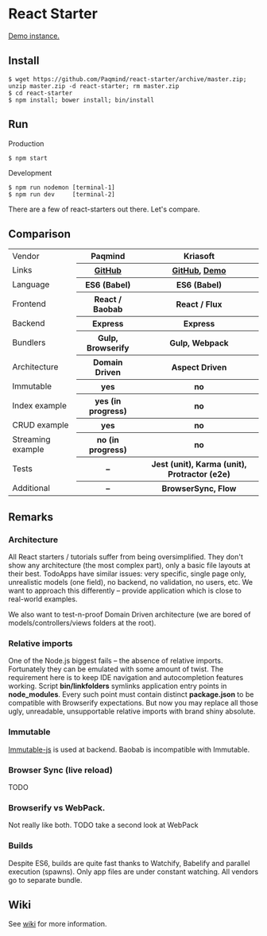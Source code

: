 # React Starter

[Demo instance.](http://react-starter.paqmind.com/)

## Install

```
$ wget https://github.com/Paqmind/react-starter/archive/master.zip; unzip master.zip -d react-starter; rm master.zip
$ cd react-starter
$ npm install; bower install; bin/install
```

## Run

Production
```
$ npm start
```

Development
```
$ npm run nodemon [terminal-1]
$ npm run dev     [terminal-2]
```

There are a few of react-starters out there. Let's compare.

## Comparison

<table>
<tr>
  <td>Vendor</td>
  <th>Paqmind</th>
  <th>Kriasoft</th>
</tr>
<tr>
  <td>Links</td>
  <th><a href="https://github.com/Paqmind/react-starter">GitHub</a></th>
  <th><a href="https://github.com/kriasoft/react-starter-kit">GitHub</a>, <a href="http://reactjs.kriasoft.com">Demo</a></th>
</tr>
<tr>
  <td>Language</td>
  <th>ES6 (Babel)</th>
  <th>ES6 (Babel)</th>
</tr>
<tr>
  <td>Frontend</td>
  <th>React / Baobab</th>
  <th>React / Flux</th>
</tr>
<tr>
  <td>Backend</td>
  <th>Express</th>
  <th>Express</th>
</tr>
<tr>
  <td>Bundlers</td>
  <th>Gulp, Browserify</th>
  <th>Gulp, Webpack</th>
</tr>
<tr>
  <td>Architecture</td>
  <th>Domain Driven</th>
  <th>Aspect Driven</th>
</tr>
<tr>
  <td>Immutable</td>
  <th>yes</th>
  <th>no</th>
</tr>
<tr>
  <td>Index example</td>
  <th>yes (in progress)</th>
  <th>no</th>
</tr>
<tr>
  <td>CRUD example</td>
  <th>yes</th>
  <th>no</th>
</tr>
<tr>
  <td>Streaming example</td>
  <th>no (in progress)</th>
  <th>no</th>
</tr>
<tr>
  <td>Tests</td>
  <th>–</th>
  <th>Jest (unit), Karma (unit), Protractor (e2e)</th>
</tr>
<tr>
  <td>Additional</td>
  <th>–</th>
  <th>BrowserSync, Flow</th>
</tr>
</table>

## Remarks

### Architecture

All React starters / tutorials suffer from being oversimplified.
They don't show any architecture (the most complex part), only a basic file layouts at their best.
TodoApps have similar issues: very specific, single page only, unrealistic models (one field),
no backend, no validation, no users, etc.
We want to approach this differently – provide application which is close to real-world examples.

We also want to test-n-proof Domain Driven architecture (we are bored of models/controllers/views folders
at the root).

### Relative imports

One of the Node.js biggest fails – the absence of relative imports. Fortunately they can be emulated with
some amount of twist. The requirement here is to keep IDE navigation and autocompletion features working.
Script **bin/linkfolders** symlinks application entry points in **node_modules**. Every such point must contain distinct
**package.json** to be compatible with Browserify expectations. But now you may replace all those
ugly, unreadable, unsupportable relative imports with brand shiny absolute.

### Immutable

[Immutable-js](http://facebook.github.io/immutable-js/docs/#/) is used at backend.
Baobab is incompatible with Immutable.

### Browser Sync (live reload)

TODO

### Browserify vs WebPack.

Not really like both. TODO take a second look at WebPack

### Builds

Despite ES6, builds are quite fast thanks to Watchify, Babelify and parallel execution (spawns).
Only app files are under constant watching. All vendors go to separate bundle.

## Wiki

See [wiki](https://github.com/Paqmind/react-starter/wiki/Workflow) for more information.
